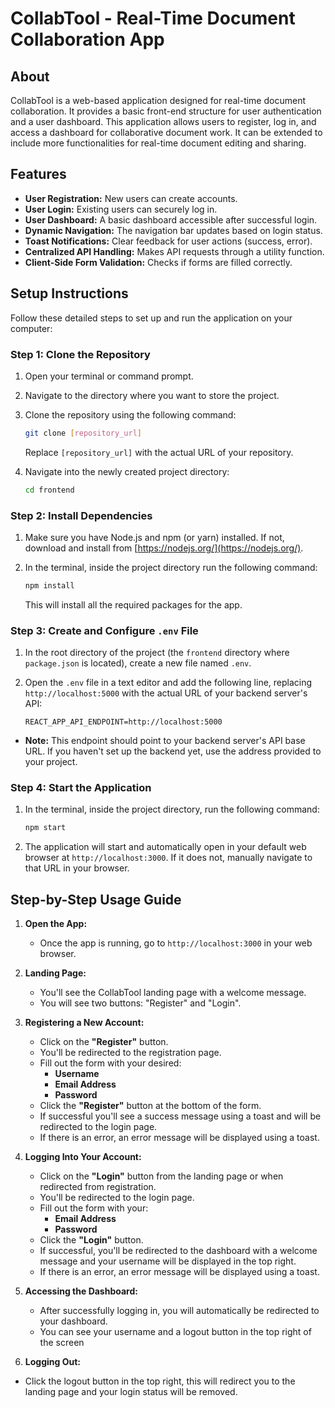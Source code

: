 # CollabTool - Real-Time Document Collaboration App

## About

CollabTool is a web-based application designed for real-time document collaboration. It provides a basic front-end structure for user authentication and a user dashboard. This application allows users to register, log in, and access a dashboard for collaborative document work. It can be extended to include more functionalities for real-time document editing and sharing.

## Features

*   **User Registration:** New users can create accounts.
*   **User Login:** Existing users can securely log in.
*   **User Dashboard:** A basic dashboard accessible after successful login.
*   **Dynamic Navigation:** The navigation bar updates based on login status.
*   **Toast Notifications:** Clear feedback for user actions (success, error).
*   **Centralized API Handling:** Makes API requests through a utility function.
*   **Client-Side Form Validation:** Checks if forms are filled correctly.

## Setup Instructions

Follow these detailed steps to set up and run the application on your computer:

### Step 1: Clone the Repository

1.  Open your terminal or command prompt.
2.  Navigate to the directory where you want to store the project.
3.  Clone the repository using the following command:

    ```bash
    git clone [repository_url]
    ```

    Replace `[repository_url]` with the actual URL of your repository.
4.  Navigate into the newly created project directory:

    ```bash
    cd frontend
    ```

### Step 2: Install Dependencies

1.  Make sure you have Node.js and npm (or yarn) installed. If not, download and install from [https://nodejs.org/](https://nodejs.org/).
2.  In the terminal, inside the project directory run the following command:

    ```bash
    npm install
    ```

    This will install all the required packages for the app.

### Step 3: Create and Configure `.env` File

1.  In the root directory of the project (the `frontend` directory where `package.json` is located), create a new file named `.env`.
2.  Open the `.env` file in a text editor and add the following line, replacing `http://localhost:5000` with the actual URL of your backend server's API:

    ```
    REACT_APP_API_ENDPOINT=http://localhost:5000
    ```
   *  **Note:** This endpoint should point to your backend server's API base URL. If you haven't set up the backend yet, use the address provided to your project.

### Step 4: Start the Application

1.  In the terminal, inside the project directory, run the following command:

    ```bash
    npm start
    ```

2.  The application will start and automatically open in your default web browser at `http://localhost:3000`. If it does not, manually navigate to that URL in your browser.

## Step-by-Step Usage Guide

1.  **Open the App:**
    *   Once the app is running, go to `http://localhost:3000` in your web browser.

2.  **Landing Page:**
    *   You'll see the CollabTool landing page with a welcome message.
    *   You will see two buttons: "Register" and "Login".

3.  **Registering a New Account:**
    *   Click on the **"Register"** button.
    *   You'll be redirected to the registration page.
    *   Fill out the form with your desired:
        *   **Username**
        *   **Email Address**
        *   **Password**
    *   Click the **"Register"** button at the bottom of the form.
    *   If successful you'll see a success message using a toast and will be redirected to the login page.
    *   If there is an error, an error message will be displayed using a toast.

4.  **Logging Into Your Account:**
    *   Click on the **"Login"** button from the landing page or when redirected from registration.
    *   You'll be redirected to the login page.
    *   Fill out the form with your:
        *   **Email Address**
        *   **Password**
    *   Click the **"Login"** button.
    *   If successful, you'll be redirected to the dashboard with a welcome message and your username will be displayed in the top right.
    *   If there is an error, an error message will be displayed using a toast.

5.  **Accessing the Dashboard:**
    *   After successfully logging in, you will automatically be redirected to your dashboard.
    *  You can see your username and a logout button in the top right of the screen

6.  **Logging Out:**
   *  Click the logout button in the top right, this will redirect you to the landing page and your login status will be removed.
